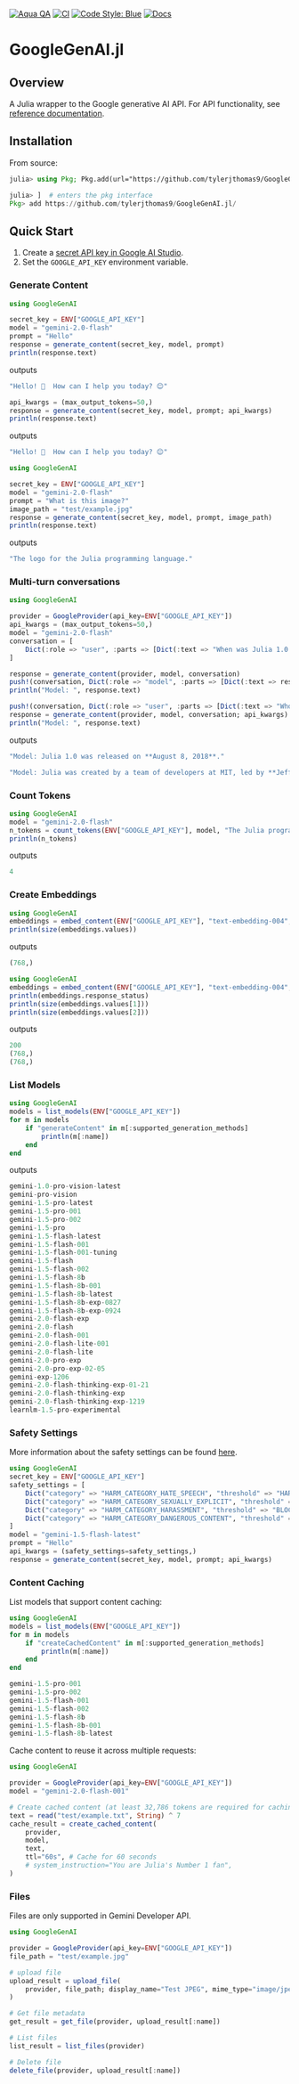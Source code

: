  [![Aqua QA](https://raw.githubusercontent.com/JuliaTesting/Aqua.jl/master/badge.svg)](https://github.com/JuliaTesting/Aqua.jl)
 [![CI](https://github.com/tylerjthomas9/GoogleGenAI.jl/actions/workflows/CI.yml/badge.svg)](https://github.com/tylerjthomas9/GoogleGenAI.jl/actions/workflows/CI.yml)
 [![Code Style: Blue](https://img.shields.io/badge/code%20style-blue-4495d1.svg)](https://github.com/invenia/BlueStyle)
 [![Docs](https://img.shields.io/badge/docs-dev-blue.svg)](https://tylerjthomas9.github.io/GoogleGenAI.jl)


# GoogleGenAI.jl

## Overview

A Julia wrapper to the Google generative AI API. For API functionality, see [reference documentation](https://ai.google.dev/tutorials/rest_quickstart).

## Installation

From source:
```julia
julia> using Pkg; Pkg.add(url="https://github.com/tylerjthomas9/GoogleGenAI.jl/")
```

```julia
julia> ]  # enters the pkg interface
Pkg> add https://github.com/tylerjthomas9/GoogleGenAI.jl/
```

## Quick Start

1. Create a [secret API key in Google AI Studio](https://aistudio.google.com).
2. Set the `GOOGLE_API_KEY` environment variable.

### Generate Content

```julia
using GoogleGenAI

secret_key = ENV["GOOGLE_API_KEY"]
model = "gemini-2.0-flash"
prompt = "Hello"
response = generate_content(secret_key, model, prompt)
println(response.text)
```
outputs
```julia
"Hello! 👋  How can I help you today? 😊"
```

```julia
api_kwargs = (max_output_tokens=50,)
response = generate_content(secret_key, model, prompt; api_kwargs)
println(response.text)
```
outputs
```julia
"Hello! 👋  How can I help you today? 😊"
```

```julia
using GoogleGenAI

secret_key = ENV["GOOGLE_API_KEY"]
model = "gemini-2.0-flash"
prompt = "What is this image?"
image_path = "test/example.jpg"
response = generate_content(secret_key, model, prompt, image_path)
println(response.text)
```
outputs
```julia
"The logo for the Julia programming language."
```

### Multi-turn conversations

```julia
using GoogleGenAI

provider = GoogleProvider(api_key=ENV["GOOGLE_API_KEY"])
api_kwargs = (max_output_tokens=50,)
model = "gemini-2.0-flash"
conversation = [
    Dict(:role => "user", :parts => [Dict(:text => "When was Julia 1.0 released?")])
]

response = generate_content(provider, model, conversation)
push!(conversation, Dict(:role => "model", :parts => [Dict(:text => response.text)]))
println("Model: ", response.text) 

push!(conversation, Dict(:role => "user", :parts => [Dict(:text => "Who created the language?")]))
response = generate_content(provider, model, conversation; api_kwargs)
println("Model: ", response.text)
```
outputs
```julia
"Model: Julia 1.0 was released on **August 8, 2018**."

"Model: Julia was created by a team of developers at MIT, led by **Jeff Bezanson, Stefan Karpinski, Viral B. Shah, and Alan Edelman**."
```

### Count Tokens
```julia
using GoogleGenAI
model = "gemini-2.0-flash"
n_tokens = count_tokens(ENV["GOOGLE_API_KEY"], model, "The Julia programming language")
println(n_tokens)
```
outputs
```julia
4
```

### Create Embeddings

```julia
using GoogleGenAI
embeddings = embed_content(ENV["GOOGLE_API_KEY"], "text-embedding-004", "Hello")
println(size(embeddings.values))
```
outputs
```julia
(768,)
```

```julia
using GoogleGenAI
embeddings = embed_content(ENV["GOOGLE_API_KEY"], "text-embedding-004", ["Hello", "world"])
println(embeddings.response_status)
println(size(embeddings.values[1]))
println(size(embeddings.values[2]))
```
outputs
```julia
200
(768,)
(768,)
```

### List Models

```julia
using GoogleGenAI
models = list_models(ENV["GOOGLE_API_KEY"])
for m in models
    if "generateContent" in m[:supported_generation_methods]
        println(m[:name])
    end
end
```
outputs
```julia
gemini-1.0-pro-vision-latest
gemini-pro-vision
gemini-1.5-pro-latest
gemini-1.5-pro-001
gemini-1.5-pro-002
gemini-1.5-pro
gemini-1.5-flash-latest
gemini-1.5-flash-001
gemini-1.5-flash-001-tuning
gemini-1.5-flash
gemini-1.5-flash-002
gemini-1.5-flash-8b
gemini-1.5-flash-8b-001
gemini-1.5-flash-8b-latest
gemini-1.5-flash-8b-exp-0827
gemini-1.5-flash-8b-exp-0924
gemini-2.0-flash-exp
gemini-2.0-flash
gemini-2.0-flash-001
gemini-2.0-flash-lite-001
gemini-2.0-flash-lite
gemini-2.0-pro-exp
gemini-2.0-pro-exp-02-05
gemini-exp-1206
gemini-2.0-flash-thinking-exp-01-21
gemini-2.0-flash-thinking-exp
gemini-2.0-flash-thinking-exp-1219
learnlm-1.5-pro-experimental
```

### Safety Settings

More information about the safety settings can be found [here](https://ai.google.dev/docs/safety_setting_gemini).

```julia
using GoogleGenAI
secret_key = ENV["GOOGLE_API_KEY"]
safety_settings = [
    Dict("category" => "HARM_CATEGORY_HATE_SPEECH", "threshold" => "HARM_BLOCK_THRESHOLD_UNSPECIFIED"),
    Dict("category" => "HARM_CATEGORY_SEXUALLY_EXPLICIT", "threshold" => "BLOCK_ONLY_HIGH"),
    Dict("category" => "HARM_CATEGORY_HARASSMENT", "threshold" => "BLOCK_MEDIUM_AND_ABOVE"),
    Dict("category" => "HARM_CATEGORY_DANGEROUS_CONTENT", "threshold" => "BLOCK_LOW_AND_ABOVE")
]
model = "gemini-1.5-flash-latest"
prompt = "Hello"
api_kwargs = (safety_settings=safety_settings,)
response = generate_content(secret_key, model, prompt; api_kwargs)
```


### Content Caching

List models that support content caching:

```julia
using GoogleGenAI
models = list_models(ENV["GOOGLE_API_KEY"])
for m in models
    if "createCachedContent" in m[:supported_generation_methods]
        println(m[:name])
    end
end
```
```julia
gemini-1.5-pro-001
gemini-1.5-pro-002
gemini-1.5-flash-001
gemini-1.5-flash-002
gemini-1.5-flash-8b
gemini-1.5-flash-8b-001
gemini-1.5-flash-8b-latest
```

Cache content to reuse it across multiple requests:

```julia
using GoogleGenAI

provider = GoogleProvider(api_key=ENV["GOOGLE_API_KEY"])
model = "gemini-2.0-flash-001"

# Create cached content (at least 32,786 tokens are required for caching)
text = read("test/example.txt", String) ^ 7
cache_result = create_cached_content(
    provider,
    model,
    text,
    ttl="60s", # Cache for 60 seconds
    # system_instruction="You are Julia's Number 1 fan",
)
```

### Files

Files are only supported in Gemini Developer API.


```julia
using GoogleGenAI

provider = GoogleProvider(api_key=ENV["GOOGLE_API_KEY"])
file_path = "test/example.jpg"

# upload file
upload_result = upload_file(
    provider, file_path; display_name="Test JPEG", mime_type="image/jpeg"
)

# Get file metadata
get_result = get_file(provider, upload_result[:name])

# List files
list_result = list_files(provider)

# Delete file
delete_file(provider, upload_result[:name])
```
